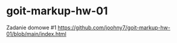 # goit-markup-hw-01
 Zadanie domowe #1
https://github.com/joohny7/goit-markup-hw-01/blob/main/index.html
